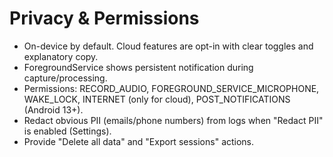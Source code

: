 # Privacy & Permissions

- On-device by default. Cloud features are opt-in with clear toggles and explanatory copy.
- ForegroundService shows persistent notification during capture/processing.
- Permissions: RECORD_AUDIO, FOREGROUND_SERVICE_MICROPHONE, WAKE_LOCK, INTERNET (only for cloud), POST_NOTIFICATIONS (Android 13+).
- Redact obvious PII (emails/phone numbers) from logs when "Redact PII" is enabled (Settings).
- Provide "Delete all data" and "Export sessions" actions.

